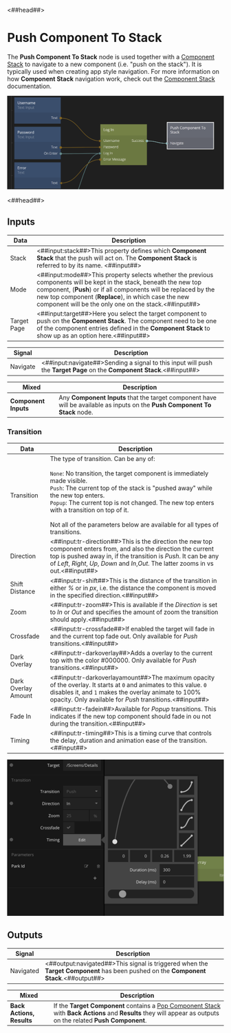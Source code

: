 <##head##>

# Push Component To Stack

The **Push Component To Stack** node is used together with a [Component Stack](/nodes/component-stack/component-stack/) to navigate to a new component (i.e. "push on the stack"). It is typically used when creating app style navigation. For more information on how **Component Stack** navigation work, check out the [Component Stack](/nodes/component-stack/component-stack/) documentation.

<div class="ndl-image-with-background l">

![](push-component.png)

</div>

<##head##>

## Inputs

| Data                                      | Description                                                                                                                                                                                                                                                                                            |
| ----------------------------------------- | ------------------------------------------------------------------------------------------------------------------------------------------------------------------------------------------------------------------------------------------------------------------------------------------------------ |
| <span class="ndl-data">Stack</span>       | <##input:stack##>This property defines which **Component Stack** that the push will act on. The **Component Stack** is referred to by its name. <##input##>                                                                                                                                            |
| <span class="ndl-data">Mode</span>        | <##input:mode##>This property selects whether the previous components will be kept in the stack, beneath the new top component, (**Push**) or if all components will be replaced by the new top component (**Replace**), in which case the new component will be the only one on the stack.<##input##> |
| <span class="ndl-data">Target Page</span> | <##input:target##>Here you select the target component to push on the **Component Stack**. The component need to be one of the component entries defined in the **Component Stack** to show up as an option here.<##input##>                                                                           |

| Signal                                   | Description                                                                                                             |
| ---------------------------------------- | ----------------------------------------------------------------------------------------------------------------------- |
| <span class="ndl-signal">Navigate</span> | <##input:navigate##>Sending a signal to this input will push the **Target Page** on the **Component Stack**.<##input##> |

| Mixed                | Description                                                                                                                  |
| -------------------- | ---------------------------------------------------------------------------------------------------------------------------- |
| **Component Inputs** | Any **Component Inputs** that the target component have will be available as inputs on the **Push Component To Stack** node. |

<span style="display:none"><##input:pm-\*##>A parameter input originating from a **Component Input** in the **Target** component. It's value will be forwarded to the component.<##input##></span>

### Transition

| Data                                              | Description                                                                                                                                                                                                                                                                                                                                                                                       |
| ------------------------------------------------- | ------------------------------------------------------------------------------------------------------------------------------------------------------------------------------------------------------------------------------------------------------------------------------------------------------------------------------------------------------------------------------------------------- |
| <span class="ndl-data">Transition</span>          | The type of transition. Can be any of:<br/><br/>`None`: No transition, the target component is immediately made visible.<br/>`Push`: The current top of the stack is "pushed away" while the new top enters.<br/>`Popup`: The current top is not changed. The new top enters with a transition on top of it.<br/><br/>Not all of the parameters below are available for all types of transitions. |
| <span class="ndl-data">Direction</span>           | <##input:tr-direction##>This is the direction the new top component enters from, and also the direction the current top is pushed away in, if the transition is _Push_. It can be any of _Left_, _Right_, _Up_, _Down_ and _In_,_Out_. The latter zooms in vs out.<##input##>                                                                                                                     |
| <span class="ndl-data">Shift Distance</span>      | <##input:tr-shift##>This is the distance of the transition in either _%_ or in _px_, i.e. the distance the component is moved in the specified direction.<##input##>                                                                                                                                                                                                                              |
| <span class="ndl-data">Zoom</span>                | <##input:tr-zoom##>This is available if the _Direction_ is set to _In_ or _Out_ and specifies the amount of zoom the transition should apply.<##input##>                                                                                                                                                                                                                                          |
| <span class="ndl-data">Crossfade</span>           | <##input:tr-crossfade##>If enabled the target will fade in and the current top fade out. Only available for _Push_ transitions.<##input##>                                                                                                                                                                                                                                                        |
| <span class="ndl-data">Dark Overlay</span>        | <##input:tr-darkoverlay##>Adds a overlay to the current top with the color #000000. Only available for _Push_ transitions.<##input##>                                                                                                                                                                                                                                                             |
| <span class="ndl-data">Dark Overlay Amount</span> | <##input:tr-darkoverlayamount##>The maximum opacity of the overlay. It starts at `0` and animates to this value. `0` disables it, and `1` makes the overlay animate to 100% opacity. Only available for _Push_ transitions.<##input##>                                                                                                                                                            |
| <span class="ndl-data">Fade In</span>             | <##input:tr-fadein##>Available for _Popup_ transitions. This indicates if the new top component should fade in ou not during the transition.<##input##>                                                                                                                                                                                                                                           |
| <span class="ndl-data">Timing</span>              | <##input:tr-timing##>This is a timing curve that controls the delay, duration and animation ease of the transition.<##input##>                                                                                                                                                                                                                                                                    |

<div class="ndl-image-with-background l">
    <img src="/guides/navigation/transition-params.png"></img>
</div>

<div style="display: none">

<##input:transition##>The type of transition. Can be any of:

-   _None_ No transition, the target component is immediately made visible.
-   _Push_ The current top of the stack is "pushed away" while the new top enters.
-   _Popup_ The current top is not changed. The new top enters with a transition on top of it.

Not all of the parameters below are available for all types of transitions.<##input##>

</div>

## Outputs

| Signal                                    | Description                                                                                                                          |
| ----------------------------------------- | ------------------------------------------------------------------------------------------------------------------------------------ |
| <span class="ndl-signal">Navigated</span> | <##output:navigated##>This signal is triggered when the **Target Component** has been pushed on the **Component Stack**.<##output##> |

| Mixed                     | Description                                                                                                                                                                                              |
| ------------------------- | -------------------------------------------------------------------------------------------------------------------------------------------------------------------------------------------------------- |
| **Back Actions, Results** | If the **Target Component** contains a [Pop Component Stack](/nodes/component-stack/pop-component/) with **Back Actions** and **Results** they will appear as outputs on the related **Push Component**. |

<span style="display:none"><##output:backAction-\*##>An output signal originating from the **Back Actions** of the [Pop Component Stack](/nodes/component-stack/pop-component/) node of the **Target Component**.<##output##></span>

<span style="display:none"><##output:backResult-\*##>A result output originating from the **Result** of the [Pop Component Stack](/nodes/component-stack/pop-component/) node of the **Target Component**.<##output##></span>
